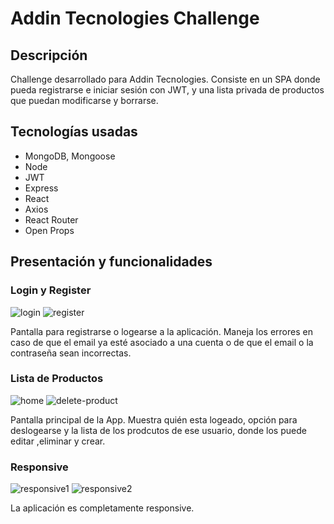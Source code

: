 # Addin Tecnologies Challenge

## Descripción

Challenge desarrollado para Addin Tecnologies. Consiste en un SPA donde pueda registrarse e iniciar sesión con JWT, y una lista privada de productos que puedan modificarse y borrarse.

## Tecnologías usadas

- MongoDB, Mongoose
- Node
- JWT
- Express
- React
- Axios
- React Router
- Open Props

## Presentación y funcionalidades

### Login y Register

<img src="./imgs/login.png" alt="login"/>
<img src="./imgs/register.png" alt="register"/>

Pantalla para registrarse o logearse a la aplicación. Maneja los errores en caso de que el email ya esté asociado a una cuenta o de que el email o la contraseña sean incorrectas.

### Lista de Productos

<img src="./imgs/home.png" alt="home"/>
<img src="./imgs/product-delete.png" alt="delete-product"/>

Pantalla principal de la App. Muestra quién esta logeado, opción para deslogearse y la lista de los prodcutos de ese usuario, donde los puede editar ,eliminar y crear.

### Responsive

<img src="./imgs/responsive1.png" alt="responsive1"/>
<img src="./imgs/responsive2.png" alt="responsive2"/>

La aplicación es completamente responsive.
